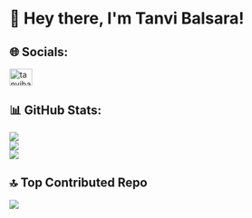 # 👋 Hey there, I'm Tanvi Balsara!


## 🌐 Socials:
<a href="https://www.linkedin.com/in/tanvibalsara18/" target="blank"><img align="center" src="https://raw.githubusercontent.com/rahuldkjain/github-profile-readme-generator/master/src/images/icons/Social/linked-in-alt.svg" alt="tanvibalsara" height="30" width="40" /></a>


## 📊 GitHub Stats:
![](https://github-readme-stats.vercel.app/api?username=tanvibalsara18&theme=dark&hide_border=false&include_all_commits=false&count_private=false)<br/>
![](https://github-readme-streak-stats.herokuapp.com/?user=tanvibalsara18&theme=dark&hide_border=false)<br/>
![](https://github-readme-stats.vercel.app/api/top-langs/?username=tanvibalsara18&theme=dark&hide_border=false&include_all_commits=false&count_private=false&layout=compact)


## 🔝 Top Contributed Repo
![](https://github-contributor-stats.vercel.app/api?username=tanvibalsara18&limit=5&theme=dark&combine_all_yearly_contributions=true)
